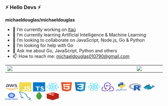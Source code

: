 ### ⚡ Hello Devs ⚡

**michaeldouglas/michaeldouglas**

- 🔭 I’m currently working on [Itaú](https://www.itau.com.br)
- 🌱 I’m currently learning Artificial Intelligence
  & Machine Learning
- 👯 I’m looking to collaborate on JavaScript, Node.js, Go & Python
- 🤔 I’m looking for help with Go
- 💬 Ask me about Go, JavaScript, Python and others
- 📫 How to reach me: michaeldouglas010790@gmail.com

<center>
  <table>  
    <tr>
        <td><img width="400px" align="left" src="https://github-readme-stats.vercel.app/api/top-langs/?username=michaeldouglas&hide=html&layout=compact&theme=radical"</td>
        <td><img width="495px" align="left" src="https://github-readme-stats.vercel.app/api?username=michaeldouglas&theme=radical"/></td>
    </tr>   
  </table>
</center>

<div style="display: inline_block"><br>
    <img align="center" alt="Wini-CSS" height="30" width="40" src="https://github.com/devicons/devicon/blob/master/icons/amazonwebservices/amazonwebservices-original-wordmark.svg">
    <img align="center" alt="Wini-Js" height="30" width="40" src="https://raw.githubusercontent.com/devicons/devicon/master/icons/javascript/javascript-plain.svg">
    <img align="center" alt="Wini-Ts" height="30" width="40" src="https://raw.githubusercontent.com/devicons/devicon/master/icons/typescript/typescript-plain.svg">
    <img align="center" alt="Wini-React" height="30" width="40" src="https://raw.githubusercontent.com/devicons/devicon/master/icons/react/react-original.svg">
    <img align="center" alt="Wini-HTML" height="30" width="40" src="https://raw.githubusercontent.com/devicons/devicon/master/icons/html5/html5-original.svg">
    <img align="center" alt="Wini-CSS" height="30" width="40" src="https://raw.githubusercontent.com/devicons/devicon/master/icons/css3/css3-original.svg">
    <img align="center" alt="Wini-CSS" height="30" width="40" src="https://github.com/devicons/devicon/blob/master/icons/react/react-original.svg">
    <img align="center" alt="Wini-CSS" height="30" width="40" src="https://github.com/devicons/devicon/blob/master/icons/redux/redux-original.svg">
    <img align="center" alt="Wini-CSS" height="30" width="40" src="https://github.com/devicons/devicon/blob/master/icons/python/python-original-wordmark.svg">
    <img align="center" alt="Wini-CSS" height="30" width="40" src="https://github.com/devicons/devicon/blob/master/icons/r/r-original.svg">
    <img align="center" alt="Wini-CSS" height="30" width="40" src="https://github.com/devicons/devicon/blob/master/icons/docker/docker-original.svg">
    <img align="center" alt="Wini-CSS" height="30" width="40" src="https://github.com/devicons/devicon/blob/master/icons/kubernetes/kubernetes-plain-wordmark.svg">
    <img align="center" alt="Wini-CSS" height="30" width="40" src="https://github.com/devicons/devicon/blob/master/icons/mysql/mysql-original.svg">
    <img align="center" alt="Wini-CSS" height="30" width="40" src="https://github.com/devicons/devicon/blob/master/icons/mongodb/mongodb-original.svg">
    <img align="center" alt="Wini-CSS" height="30" width="40" src="https://github.com/devicons/devicon/blob/master/icons/redis/redis-original.svg">
</div>

